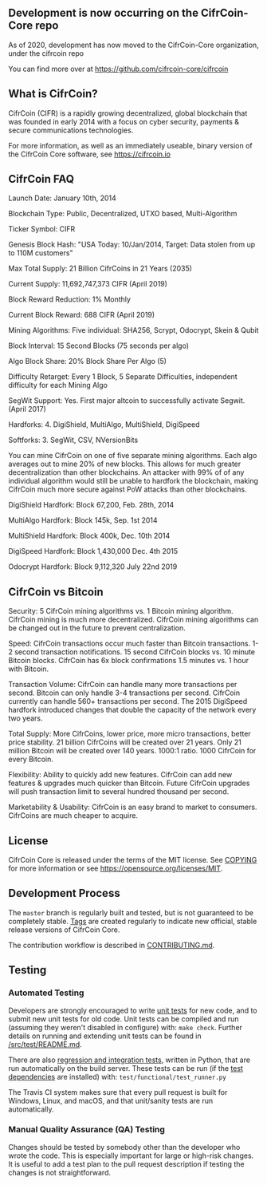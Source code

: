 Development is now occurring on the CifrCoin-Core repo
----------------
As of 2020, development has now moved to the CifrCoin-Core organization, under the cifrcoin repo

You can find more over at https://github.com/cifrcoin-core/cifrcoin

What is CifrCoin?
----------------

CifrCoin (CIFR) is a rapidly growing decentralized, global blockchain that was founded in early 2014 with a focus on cyber security, payments & secure communications technologies.

For more information, as well as an immediately useable, binary version of the CifrCoin Core software, see https://cifrcoin.io

CifrCoin FAQ
-------------
Launch Date: January 10th, 2014

Blockchain Type: Public, Decentralized, UTXO based, Multi-Algorithm

Ticker Symbol: CIFR

Genesis Block Hash: "USA Today: 10/Jan/2014, Target: Data stolen from up to 110M customers"

Max Total Supply: 21 Billion CifrCoins in 21 Years (2035)

Current Supply: 11,692,747,373 CIFR (April 2019)

Block Reward Reduction: 1% Monthly

Current Block Reward: 688 CIFR (April 2019)

Mining Algorithms: Five individual: SHA256, Scrypt, Odocrypt, Skein & Qubit

Block Interval: 15 Second Blocks (75 seconds per algo)

Algo Block Share: 20% Block Share Per Algo (5)

Difficulty Retarget: Every 1 Block, 5 Separate Difficulties, independent difficulty for each Mining Algo

SegWit Support: Yes. First major altcoin to successfully activate Segwit. (April 2017)

Hardforks: 4. DigiShield, MultiAlgo, MultiShield, DigiSpeed

Softforks: 3. SegWit, CSV, NVersionBits

You can mine CifrCoin on one of five separate mining algorithms. Each algo averages out to mine 20% of new blocks. This allows for much greater decentralization than other blockchains. An attacker with 99% of of any individual algorithm would still be unable to hardfork the blockchain, making CifrCoin much more secure against PoW attacks than other blockchains.

DigiShield Hardfork: Block 67,200, Feb. 28th, 2014

MultiAlgo Hardfork: Block 145k, Sep. 1st 2014

MultiShield Hardfork: Block 400k, Dec. 10th 2014

DigiSpeed Hardfork: Block 1,430,000 Dec. 4th 2015

Odocrypt Hardfork: Block 9,112,320 July 22nd 2019

CifrCoin vs Bitcoin
-------------------

Security: 5 CifrCoin mining algorithms vs. 1 Bitcoin mining algorithm.
CifrCoin mining is much more decentralized.
CifrCoin mining algorithms can be changed out in the future to prevent centralization.

Speed: CifrCoin transactions occur much faster than Bitcoin transactions.
1-2 second transaction notifications.
15 second CifrCoin blocks vs. 10 minute Bitcoin blocks.
CifrCoin has 6x block confirmations 1.5 minutes vs. 1 hour with Bitcoin.

Transaction Volume: CifrCoin can handle many more transactions per second.
Bitcoin can only handle 3-4 transactions per second.
CifrCoin currently can handle 560+ transactions per second.
The 2015 DigiSpeed hardfork introduced changes that double the capacity of the network every two years.

Total Supply: More CifrCoins, lower price, more micro transactions, better price stability.
21 billion CifrCoins will be created over 21 years.
Only 21 million Bitcoin will be created over 140 years.
1000:1 ratio. 1000 CifrCoin for every Bitcoin.

Flexibility: Ability to quickly add new features.
CifrCoin can add new features & upgrades much quicker than Bitcoin.
Future CifrCoin upgrades will push transaction limit to several hundred thousand per second.

Marketability & Usability: CifrCoin is an easy brand to market to consumers.
CifrCoins are much cheaper to acquire.

License
-------

CifrCoin Core is released under the terms of the MIT license. See [COPYING](COPYING) for more
information or see https://opensource.org/licenses/MIT.

Development Process
-------------------

The `master` branch is regularly built and tested, but is not guaranteed to be
completely stable. [Tags](https://github.com/cifrcoin/cifrcoin/tags) are created
regularly to indicate new official, stable release versions of CifrCoin Core.

The contribution workflow is described in [CONTRIBUTING.md](CONTRIBUTING.md).

Testing
-------

### Automated Testing

Developers are strongly encouraged to write [unit tests](src/test/README.md) for new code, and to
submit new unit tests for old code. Unit tests can be compiled and run
(assuming they weren't disabled in configure) with: `make check`. Further details on running
and extending unit tests can be found in [/src/test/README.md](/src/test/README.md).

There are also [regression and integration tests](/test), written
in Python, that are run automatically on the build server.
These tests can be run (if the [test dependencies](/test) are installed) with: `test/functional/test_runner.py`

The Travis CI system makes sure that every pull request is built for Windows, Linux, and macOS, and that unit/sanity tests are run automatically.

### Manual Quality Assurance (QA) Testing

Changes should be tested by somebody other than the developer who wrote the
code. This is especially important for large or high-risk changes. It is useful
to add a test plan to the pull request description if testing the changes is
not straightforward.
